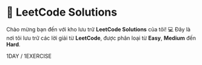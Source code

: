# 🚀 LeetCode Solutions  

Chào mừng bạn đến với kho lưu trữ **LeetCode Solutions** của tôi! 💻
Đây là nơi tôi lưu trữ các lời giải từ **LeetCode**, được phân loại từ **Easy**, **Medium** đến **Hard**.  

1DAY / 1EXERCISE

